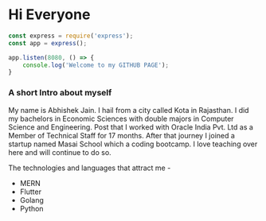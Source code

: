 # Hi Everyone

```jsx
const express = require('express');
const app = express();

app.listen(8080, () => {
    console.log('Welcome to my GITHUB PAGE');
}
```

### A short Intro about myself

My name is Abhishek Jain. I hail from a city called Kota in Rajasthan. I did my bachelors in Economic Sciences with double majors in Computer Science and Engineering. Post that I worked with Oracle India Pvt. Ltd as a Member of Technical Staff for 17 months. After that journey I joined a startup named Masai School which a coding bootcamp. I love teaching over here and will continue to do so.

The technologies and languages that attract me -

- MERN
- Flutter
- Golang
- Python
